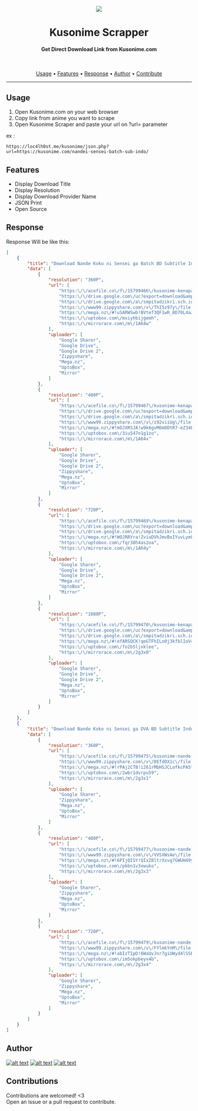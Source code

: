 <p align="center">
<img src="https://i.pinimg.com/originals/a3/1b/ec/a31becfcb76c2a3d73118c2b7b302b0b.png"  align="center"/>
</p>

<h1 align="center"> Kusonime Scrapper </h1>
</p>
<h4 align="center"> Get Direct Download Link from Kusonime.com<br/></h4>
<br/>
 <p align="center">
  <a href="#usage">Usage</a> •
  <a href="#features">Features</a> •
  <a href="#response">Response</a> •
  <a href="#author">Author</a> •
  <a href="#contributions">Contribute</a>
</p>

---

## Usage
1. Open Kusonime.com on your web browser
2. Copy link from anime you want to scrape
3. Open Kusonime Scraper and paste your url on ?url= parameter

ex : 
```
https://loc4lh0st.me/kusonime/json.php?url=https://kusonime.com/nandei-sensei-batch-sub-indo/
```
## Features
* Display Download Title
* Display Resolution
* Display Download Provider Name
* JSON Print
* Open Source

## Response
Response Will be like this:

```json
[
    {
        "title": "Download Nande Koko ni Sensei ga Batch BD Subtitle Indonesia",
        "data": [
            {
                "resolution": "360P",
                "url": [
                    "https:\/\/acefile.co\/f\/15799466\/kusonime-kenapa-lo-ada-disini-sensei-bd-360p-rar",
                    "https:\/\/drive.google.com\/uc?export=download&amp;id=1v2F5UF6g9C2973xcBHQ-IDGsrpvqAwSh",
                    "https:\/\/drive.google.com\/a\/smpitadzikri.sch.id\/uc?export=download&amp;id=1wkaiqnws1D_4LusfpA5rgNhDbyvVlqSX",
                    "https:\/\/www99.zippyshare.com\/v\/ThI5z97y\/file.html",
                    "https:\/\/mega.nz\/#!uSARWSwb!BVtef3QF1wR_8D70L4aJ84Y2K06s43TdDjD_Gbp-Z7g",
                    "https:\/\/uptobox.com\/mxiyhbijgemh",
                    "https:\/\/mirrorace.com\/m\/1A64w"
                ],
                "uploader": [
                    "Google Sharer",
                    "Google Drive",
                    "Google Drive 2",
                    "Zippyshare",
                    "Mega.nz",
                    "UptoBox",
                    "Mirror"
                ]
            },
            {
                "resolution": "480P",
                "url": [
                    "https:\/\/acefile.co\/f\/15799467\/kusonime-kenapa-lo-ada-disini-sensei-bd-480p-rar",
                    "https:\/\/drive.google.com\/uc?export=download&amp;id=1J6M9XzK8bevzScaaOLqmUkRIh5b_YpPh",
                    "https:\/\/drive.google.com\/a\/smpitadzikri.sch.id\/uc?export=download&amp;id=11Y9R-VVRdCnpcMrmBFKUTod4L3NnNV4C",
                    "https:\/\/www99.zippyshare.com\/v\/z92viiUg\/file.html",
                    "https:\/\/mega.nz\/#!mOJXRSJA!w9k6gvM6m0DtR7-eZ34E97Bd6_EzK7Ymj0-iEXAhW1k",
                    "https:\/\/uptobox.com\/3iu547n1g1zo",
                    "https:\/\/mirrorace.com\/m\/1A64x"
                ],
                "uploader": [
                    "Google Sharer",
                    "Google Drive",
                    "Google Drive 2",
                    "Zippyshare",
                    "Mega.nz",
                    "UptoBox",
                    "Mirror"
                ]
            },
            {
                "resolution": "720P",
                "url": [
                    "https:\/\/acefile.co\/f\/15799469\/kusonime-kenapa-lo-ada-disini-sensei-bd-720p-rar",
                    "https:\/\/drive.google.com\/uc?export=download&amp;id=1FTcpHtut9vefGiLaJGJRUCNpMt1FfV3a",
                    "https:\/\/drive.google.com\/a\/smpitadzikri.sch.id\/uc?export=download&amp;id=1ZfJ66E_c2IDPJ0YY3OQmrWDLWyTNyhm",
                    "https:\/\/mega.nz\/#!WOJRRYra!ZviuDVhJmvBxIYuvLymLr59LGf0ol0Vr1IJmlOOF6G0",
                    "https:\/\/uptobox.com\/fqr38h4as2oa",
                    "https:\/\/mirrorace.com\/m\/1A64y"
                ],
                "uploader": [
                    "Google Sharer",
                    "Google Drive",
                    "Google Drive 2",
                    "Mega.nz",
                    "UptoBox",
                    "Mirror"
                ]
            },
            {
                "resolution": "1080P",
                "url": [
                    "https:\/\/acefile.co\/f\/15799470\/kusonime-kenapa-lo-ada-disini-sensei-bd-1080p-rar",
                    "https:\/\/drive.google.com\/uc?export=download&amp;id=1CD9OXPvJL1Sn-i_RAIe69WcAN-s5YEBg",
                    "https:\/\/drive.google.com\/a\/smpitadzikri.sch.id\/uc?export=download&amp;id=1vY413stPwwqA8y66I2Ofiu1hlKiDDGXb",
                    "https:\/\/mega.nz\/#!efARSQCK!qeGTFhILo0j3kfblIoV4vo74STASEg1iKfxa2q_1bpg",
                    "https:\/\/uptobox.com\/fo2b5ljxklee",
                    "https:\/\/mirrorace.com\/m\/2g3x0"
                ],
                "uploader": [
                    "Google Sharer",
                    "Google Drive",
                    "Google Drive 2",
                    "Mega.nz",
                    "UptoBox",
                    "Mirror"
                ]
            }
        ]
    },
    {
        "title": "Download Nande Koko ni Sensei ga OVA BD Subtitle Indonesia",
        "data": [
            {
                "resolution": "360P",
                "url": [
                    "https:\/\/acefile.co\/f\/15799475\/kusonime-nande-koko-ni-sensei-ga-bd-13-ova-360p-mp4",
                    "https:\/\/www99.zippyshare.com\/v\/DEfdOX1c\/file.html",
                    "https:\/\/mega.nz\/#!rPAj2CTB!i261rMbHSJCLofkcPA5tlo_X-SzKxdMuVir_IT-8TNg",
                    "https:\/\/uptobox.com\/2wbr1dvrpu59",
                    "https:\/\/mirrorace.com\/m\/2g3x1"
                ],
                "uploader": [
                    "Google Sharer",
                    "Zippyshare",
                    "Mega.nz",
                    "UptoBox",
                    "Mirror"
                ]
            },
            {
                "resolution": "480P",
                "url": [
                    "https:\/\/acefile.co\/f\/15799477\/kusonime-nande-koko-ni-sensei-ga-bd-13-ova-480p-mkv",
                    "https:\/\/www99.zippyshare.com\/v\/VVSXWsAe\/file.html",
                    "https:\/\/mega.nz\/#!6PIjQISY!QIxZ8ltrXxvg7GWUH49yBXSJNKkoEZ1yKzFjOdcbLJU",
                    "https:\/\/uptobox.com\/pkbn1v3xwuko",
                    "https:\/\/mirrorace.com\/m\/2g3x3"
                ],
                "uploader": [
                    "Google Sharer",
                    "Zippyshare",
                    "Mega.nz",
                    "UptoBox",
                    "Mirror"
                ]
            },
            {
                "resolution": "720P",
                "url": [
                    "https:\/\/acefile.co\/f\/15799479\/kusonime-nande-koko-ni-sensei-ga-bd-13-ova-720p-mkv",
                    "https:\/\/www99.zippyshare.com\/v\/FYlmkYnM\/file.html",
                    "https:\/\/mega.nz\/#!abIzTIpD!6WaUvJnr7giUWyd4lSSB3MR7Sqs0vNfQwC2lMWNCzJE",
                    "https:\/\/uptobox.com\/im5okpbeyx4b",
                    "https:\/\/mirrorace.com\/m\/2g3x4"
                ],
                "uploader": [
                    "Google Sharer",
                    "Zippyshare",
                    "Mega.nz",
                    "UptoBox",
                    "Mirror"
                ]
            }
        ]
    }
]
```
## Author

<!-- Please don't remove this: Grab your social icons from https://github.com/carlsednaoui/gitsocial -->

<!-- display the social media buttons in your README -->

[![alt text][1.1]][1]
[![alt text][2.1]][2]
[![alt text][6.1]][6]


<!-- links to social media icons -->
<!-- no need to change these -->

<!-- icons with padding -->

[1.1]: http://i.imgur.com/tXSoThF.png (twitter icon with padding)
[2.1]: http://i.imgur.com/P3YfQoD.png (facebook icon with padding)
[6.1]: http://i.imgur.com/0o48UoR.png (github icon with padding)

<!-- icons without padding -->

[1.2]: http://i.imgur.com/wWzX9uB.png (twitter icon without padding)
[2.2]: http://i.imgur.com/fep1WsG.png (facebook icon without padding)
[6.2]: http://i.imgur.com/9I6NRUm.png (github icon without padding)


<!-- links to your social media accounts -->
<!-- update these accordingly -->

[1]: http://www.twitter.com/@ngomong_kotor
[2]: http://www.facebook.com/azum.co
[6]: http://www.github.com/RINNN-666

<!-- Please don't remove this: Grab your social icons from https://github.com/carlsednaoui/gitsocial -->

## Contributions
Contributions are welcomed! <3 <br/>
Open an issue or a pull request to contribute.
